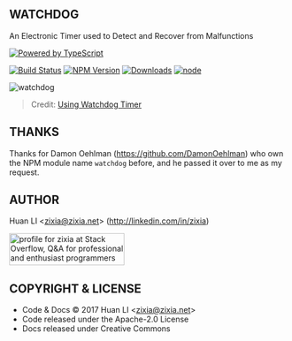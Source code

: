 WATCHDOG
--------
An Electronic Timer used to Detect and Recover from Malfunctions

[![Powered by TypeScript](https://img.shields.io/badge/Powered%20By-TypeScript-blue.svg)](https://www.typescriptlang.org/)

[![Build Status](https://travis-ci.org/zixia/watchdog.svg?branch=master)](https://travis-ci.org/zixia/watchdog) [![NPM Version](https://badge.fury.io/js/watchdog.svg)](https://badge.fury.io/js/watchdog) [![Downloads](http://img.shields.io/npm/dm/watchdog.svg?style=flat-square)](https://npmjs.org/package/watchdog) [![node](https://img.shields.io/node/v/watchdog.svg?maxAge=604800)](https://nodejs.org/)

![watchdog](https://zixia.github.io/watchdog/images/watchdog.png)
> Credit: [Using Watchdog Timer](https://www.logicsupply.com/explore/io-hub/tutorial-using-beaglebone-black-watchdog-timer/)

THANKS
------
Thanks for Damon Oehlman (https://github.com/DamonOehlman) who own the NPM module name `watchdog` before, and he passed it over to me as my request.

AUTHOR
------

Huan LI \<zixia@zixia.net\> (http://linkedin.com/in/zixia)

<a href="http://stackoverflow.com/users/1123955/zixia">
  <img src="http://stackoverflow.com/users/flair/1123955.png" width="208" height="58" alt="profile for zixia at Stack Overflow, Q&amp;A for professional and enthusiast programmers" title="profile for zixia at Stack Overflow, Q&amp;A for professional and enthusiast programmers">
</a>

COPYRIGHT & LICENSE
-------------------

* Code & Docs © 2017 Huan LI \<zixia@zixia.net\>
* Code released under the Apache-2.0 License
* Docs released under Creative Commons


